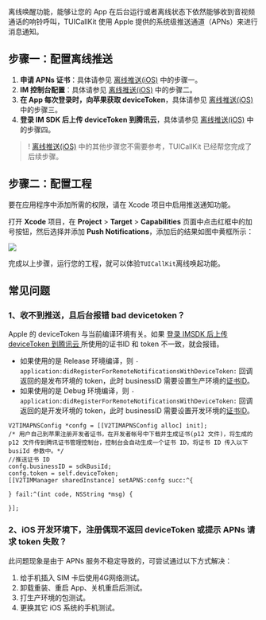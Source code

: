 离线唤醒功能，能够让您的 App 在后台运行或者离线状态下依然能够收到音视频通话的响铃呼叫，TUICallKit 使用 Apple 提供的系统级推送通道（APNs）来进行消息通知。

[](id:step1)
## 步骤一：配置离线推送

1. **申请 APNs 证书**：具体请参见 [离线推送(iOS)](https://cloud.tencent.com/document/product/269/75429#.E6.AD.A5.E9.AA.A41.EF.BC.9A.E7.94.B3.E8.AF.B7-apns-.E8.AF.81.E4.B9.A6) 中的步骤一。
2. **IM 控制台配置**：具体请参见 [离线推送(iOS)](https://cloud.tencent.com/document/product/269/75429#.E6.AD.A5.E9.AA.A42.EF.BC.9A.E4.B8.8A.E4.BC.A0.E8.AF.81.E4.B9.A6.E5.88.B0.E6.8E.A7.E5.88.B6.E5.8F.B0) 中的步骤二。
3. **在 App 每次登录时，向苹果获取 deviceToken**，具体请参见 [离线推送(iOS)](https://cloud.tencent.com/document/product/269/75429#.E6.AD.A5.E9.AA.A43.EF.BC.9Aapp-.E5.90.91.E8.8B.B9.E6.9E.9C.E5.90.8E.E5.8F.B0.E8.AF.B7.E6.B1.82-devicetoken) 中的步骤三。
4. **登录 IM SDK 后上传 deviceToken 到腾讯云**，具体请参见 [离线推送(iOS)](https://cloud.tencent.com/document/product/269/75429#.E6.AD.A5.E9.AA.A44.EF.BC.9A.E7.99.BB.E5.BD.95-im-sdk-.E5.90.8E.E4.B8.8A.E4.BC.A0-devicetoken-.E5.88.B0.E8.85.BE.E8.AE.AF.E4.BA.91) 中的步骤四。

>! [离线推送(iOS)](https://cloud.tencent.com/document/product/269/75429) 中的其他步骤您不需要参考，TUICallKit 已经帮您完成了后续步骤。

[](id:step2)
## 步骤二：配置工程
要在应用程序中添加所需的权限，请在 Xcode 项目中启用推送通知功能。

打开 **Xcode** 项目，在 **Project** > **Target** > **Capabilities** 页面中点击红框中的加号按钮，然后选择并添加 **Push Notifications**，添加后的结果如图中黄框所示：

![](https://qcloudimg.tencent-cloud.cn/raw/b3205de6cf2561b775f037f1f6dc72ac.png)

完成以上步骤，运行您的工程，就可以体验`TUICallKit`离线唤起功能。

## 常见问题
### 1、收不到推送，且后台报错 bad devicetoken？
Apple 的 deviceToken 与当前编译环境有关。如果 [登录 IMSDK 后上传 deviceToken 到腾讯云 ](#uploadDeviceToken) 所使用的证书ID 和 token 不一致，就会报错。

- 如果使用的是 Release 环境编译，则 `- application:didRegisterForRemoteNotificationsWithDeviceToken:`  回调返回的是发布环境的 token，此时 businessID 需要设置生产环境的[证书ID](#businessid)。
- 如果使用的是 Debug 环境编译，则 `- application:didRegisterForRemoteNotificationsWithDeviceToken:`  回调返回的是开发环境的 token，此时 businessID 需要设置开发环境的[证书ID](#businessid)。

```
V2TIMAPNSConfig *confg = [[V2TIMAPNSConfig alloc] init];
/* 用户自己到苹果注册开发者证书，在开发者帐号中下载并生成证书(p12 文件)，将生成的 p12 文件传到腾讯证书管理控制台，控制台会自动生成一个证书 ID，将证书 ID 传入以下 busiId 参数中。*/
//推送证书 ID
confg.businessID = sdkBusiId;
confg.token = self.deviceToken;
[[V2TIMManager sharedInstance] setAPNS:confg succ:^{

} fail:^(int code, NSString *msg) {

}];
```

### 2、iOS 开发环境下，注册偶现不返回 deviceToken 或提示 APNs 请求 token 失败？
此问题现象是由于 APNs 服务不稳定导致的，可尝试通过以下方式解决：

1. 给手机插入 SIM 卡后使用4G网络测试。
2. 卸载重装、重启 App、关机重启后测试。
3. 打生产环境的包测试。
4. 更换其它 iOS 系统的手机测试。